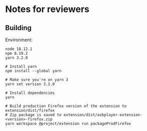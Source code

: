 # Notes for reviewers

## Building

Environment:

```
node 18.12.1
npm 8.19.2
yarn 3.2.0
```

```
# Install yarn
npm install --global yarn

# Make sure you're on yarn 3
yarn set version 3.2.0

# Install dependencies
yarn

# Build production Firefox version of the extension to extension/dist/firefox
# Zip package is saved to extension/dist/asbplayer-extension-<version>-firefox.zip
yarn workspace @project/extension run packageProdFirefox
```
